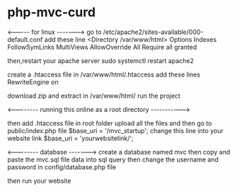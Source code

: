 # php-mvc-curd
<----- for linux ------->
go to /etc/apache2/sites-available/000-default.conf
add these line 
<Directory /var/www/html>
Options Indexes FollowSymLinks MultiViews
AllowOverride All
Require all granted
</Directory>

then,restart your apache server
sudo systemctl restart apache2

create a .htaccess file in 
/var/www/html/.htaccess
add these lines 
RewriteEngine on

download zip and extract in /var/www/html/
run the project 

<-------- running this online as a root directory ----------->

then add .htaccess file in root folder 
upload all the files and then 
go to public/index.php file
$base_uri = '/mvc_startup';
change this line into your website link 
$base_uri = 'yourwebsitelink/';


<-------- database ------->
create a database named mvc
then copy and paste the mvc.sql file data into sql query 
then change the username and password in config/database.php file


then run your website

